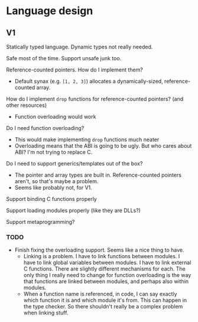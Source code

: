 
# Language design

## V1

Statically typed language. Dynamic types not really needed.

Safe most of the time. Support unsafe junk too.

Reference-counted pointers. How do I implement them?
 * Default synax (e.g. `[1, 2, 3]`) allocates a dynamically-sized, reference-counted array.

How do I implement `drop` functions for reference-counted pointers? (and other resources)
 * Function overloading would work

Do I need function overloading?
 * This would make implementing `drop` functions much neater
 * Overloading means that the ABI is going to be ugly. But who cares about ABI? I'm not trying to replace C.

Do I need to support generics/templates out of the box?
 * The pointer and array types are built in. Reference-counted pointers aren't, so that's maybe a problem.
 * Seems like probably not, for V1.

Support binding C functions properly

Support loading modules properly (like they are DLLs?)

Support metaprogramming?

### TODO

* Finish fixing the overloading support. Seems like a nice thing to have.
  * Linking is a problem. I have to link functions between modules. I have to link global variables between modules. I have to link external C functions. There are slightly different mechanisms for each. The only thing I really need to change for function overloading is the way that functions are linked between modules, and perhaps also within modules.
  * When a function name is referenced, in code, I can say exactly which function it is and which module it's from. This can happen in the type checker. So there shouldn't really be a complex problem when linking stuff.